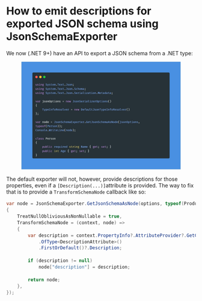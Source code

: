 # How to emit descriptions for exported JSON schema using JsonSchemaExporter

We now (.NET 9+) have an API to export a JSON schema from a .NET type:

<figure><img src="../.gitbook/assets/image.png" alt=""><figcaption></figcaption></figure>

The default exporter will not, however, provide descriptions for those properties, even if a `[Description(...)]`attribute is provided. The way to fix that is to provide a `TransformSchemaNode` callback like so:

```csharp
var node = JsonSchemaExporter.GetJsonSchemaAsNode(options, typeof(Product), new JsonSchemaExporterOptions 
{ 
    TreatNullObliviousAsNonNullable = true, 
    TransformSchemaNode = (context, node) =>
    {
        var description = context.PropertyInfo?.AttributeProvider?.GetCustomAttributes(typeof(DescriptionAttribute), false)
            .OfType<DescriptionAttribute>()
            .FirstOrDefault()?.Description;

        if (description != null)
            node["description"] = description;

        return node;
    },
});
```

